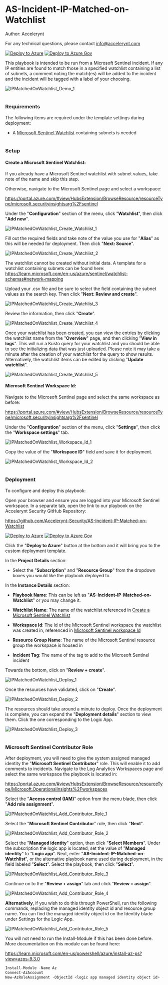 # AS-Incident-IP-Matched-on-Watchlist

Author: Accelerynt

For any technical questions, please contact info@accelerynt.com  

[![Deploy to Azure](https://aka.ms/deploytoazurebutton)](https://portal.azure.com/#create/Microsoft.Template/uri/https%3A%2F%2Fraw.githubusercontent.com%2FAccelerynt-Security%2FAS-Incident-IP-Matched-on-Watchlist%2Fmain%2Fazuredeploy.json)
[![Deploy to Azure Gov](https://aka.ms/deploytoazuregovbutton)](https://portal.azure.us/#create/Microsoft.Template/uri/https%3A%2F%2Fraw.githubusercontent.com%2FAccelerynt-Security%2FAS-Incident-IP-Matched-on-Watchlist%2Fmain%2Fazuredeploy.json)       

This playbook is intended to be run from a Microsoft Sentinel incident. If any IP entities are found to match those in a specified watchlist containing a list of subnets, a comment noting the match(es) will be added to the incident and the incident will be tagged with a label of your choosing.

![IPMatchedOnWatchlist_Demo_1](Images/IPMatchedOnWatchlist_Demo_1.png)
 
                                                                                                                            
#
### Requirements
                                                                                                                                     
The following items are required under the template settings during deployment: 

* A [Microsoft Sentinel Watchlist](https://github.com/Accelerynt-Security/AS-Incident-IP-Matched-on-Watchlist#create-a-microsoft-sentinel-watchlist) containing subnets is needed


# 
### Setup
                                                                                                                                     
#### Create a Microsoft Sentinel Watchlist:

If you already have a Microsoft Sentinel watchlist with subnet values, take note of the name and skip this step. 

Otherwise, navigate to the Microsoft Sentinel page and select a workspace:

https://portal.azure.com/#view/HubsExtension/BrowseResource/resourceType/microsoft.securityinsightsarg%2Fsentinel

Under the "**Configuration**" section of the menu, click "**Watchlist**", then click "**Add new**".

![IPMatchedOnWatchlist_Create_Watchlist_1](Images/IPMatchedOnWatchlist_Create_Watchlist_1.png)

Fill out the required fields and take note of the value you use for "**Alias**" as this will be needed for deployment. Then click "**Next: Source**".

![IPMatchedOnWatchlist_Create_Watchlist_2](Images/IPMatchedOnWatchlist_Create_Watchlist_2.png)

The watchlist cannot be created without initial data. A template for a watchlist containing subnets can be found here: https://learn.microsoft.com/en-us/azure/sentinel/watchlist-schemas#network-mapping

Upload your .csv file and be sure to select the field containing the subnet values as the search key. Then click "**Next: Review and create**".

![IPMatchedOnWatchlist_Create_Watchlist_3](Images/IPMatchedOnWatchlist_Create_Watchlist_3.png)

Review the information, then click "**Create**".

![IPMatchedOnWatchlist_Create_Watchlist_4](Images/IPMatchedOnWatchlist_Create_Watchlist_4.png)

Once your watchlist has been created, you can view the entries by clicking the watchlist name from the "**Overview**" page, and then clicking "**View in logs**". This will run a Kusto query for your watchlist and you should be able to see the initializing data that was just uploaded. Please note it may take a minute after the creation of your watchlist for the query to show results. Alternatively, the watchlist items can be edited by clicking "**Update watchlist**".

![IPMatchedOnWatchlist_Create_Watchlist_5](Images/IPMatchedOnWatchlist_Create_Watchlist_5.png)


#### Microsoft Sentinel Workspace Id:

Navigate to the Microsoft Sentinel page and select the same workspace as before:

https://portal.azure.com/#view/HubsExtension/BrowseResource/resourceType/microsoft.securityinsightsarg%2Fsentinel

Under the "**Configuration**" section of the menu, click "**Settings**", then click the "**Workspace settings**" tab.

![IPMatchedOnWatchlist_Workspace_Id_1](Images/IPMatchedOnWatchlist_Workspace_Id_1.png)

Copy the value of the "**Workspace ID**" field and save it for deployment.

![IPMatchedOnWatchlist_Workspace_Id_2](Images/IPMatchedOnWatchlist_Workspace_Id_2.png)


#
### Deployment                                                                                                         
                                                                                                        
To configure and deploy this playbook:
 
Open your browser and ensure you are logged into your Microsoft Sentinel workspace. In a separate tab, open the link to our playbook on the Accelerynt Security GitHub Repository:

https://github.com/Accelerynt-Security/AS-Incident-IP-Matched-on-Watchlist

[![Deploy to Azure](https://aka.ms/deploytoazurebutton)](https://portal.azure.com/#create/Microsoft.Template/uri/https%3A%2F%2Fraw.githubusercontent.com%2FAccelerynt-Security%2FAS-Incident-IP-Matched-on-Watchlist%2Fmain%2Fazuredeploy.json)
[![Deploy to Azure Gov](https://aka.ms/deploytoazuregovbutton)](https://portal.azure.us/#create/Microsoft.Template/uri/https%3A%2F%2Fraw.githubusercontent.com%2FAccelerynt-Security%2FAS-Incident-IP-Matched-on-Watchlist%2Fmain%2Fazuredeploy.json)                                             

Click the "**Deploy to Azure**" button at the bottom and it will bring you to the custom deployment template.

In the **Project Details** section:

* Select the "**Subscription**" and "**Resource Group**" from the dropdown boxes you would like the playbook deployed to.  

In the **Instance Details** section:   

* **Playbook Name**: This can be left as "**AS-Incident-IP-Matched-on-Watchlist**" or you may change it.  

* **Watchlist Name**: The name of the watchlist referenced in [Create a Microsoft Sentinel Watchlist](https://github.com/Accelerynt-Security/AS-Import-AD-Group-Users-to-MS-Watchlist#create-a-microsoft-sentinel-watchlist)

* **Workspace Id**: The Id of the Microsoft Sentinel workspace the watchlist was created in, referenced in [Microsoft Sentinel workspace Id](https://github.com/Accelerynt-Security/AS-Import-AD-Group-Users-to-MS-Watchlist#microsoft-sentinel-workspace-id)

* **Resource Group Name**: The name of the Microsoft Sentinel resource group the workspace is housed in

* **Incident Tag**: The name of the tag to add to the Microsoft Sentinel incident

Towards the bottom, click on "**Review + create**". 

![IPMatchedOnWatchlist_Deploy_1](Images/IPMatchedOnWatchlist_Deploy_1.png)

Once the resources have validated, click on "**Create**".

![IPMatchedOnWatchlist_Deploy_2](Images/IPMatchedOnWatchlist_Deploy_2.png)

The resources should take around a minute to deploy. Once the deployment is complete, you can expand the "**Deployment details**" section to view them.
Click the one corresponding to the Logic App.

![IPMatchedOnWatchlist_Deploy_3](Images/IPMatchedOnWatchlist_Deploy_3.png)

#
### Microsoft Sentinel Contributor Role

After deployment, you will need to give the system assigned managed identity the "**Microsoft Sentinel Contributor**" role. This will enable it to add comments to incidents. Navigate to the Log Analytics Workspaces page and select the same workspace the playbook is located in:

https://portal.azure.com/#view/HubsExtension/BrowseResource/resourceType/Microsoft.OperationalInsights%2Fworkspaces

Select the "**Access control (IAM)**" option from the menu blade, then click "**Add role assignment**".

![IPMatchedOnWatchlist_Add_Contributor_Role_1](Images/IPMatchedOnWatchlist_Add_Contributor_Role_1.png)

Select the "**Microsoft Sentinel Contributor**" role, then click "**Next**".

![IPMatchedOnWatchlist_Add_Contributor_Role_2](Images/IPMatchedOnWatchlist_Add_Contributor_Role_2.png)

Select the "**Managed identity**" option, then click "**Select Members**". Under the subscription the logic app is located, set the value of "**Managed identity**" to "**Logic app**". Next, enter "**AS-Incident-IP-Matched-on-Watchlist**", or the alternative playbook name used during deployment, in the field labeled "**Select**". Select the playbook, then click "**Select**".

![IPMatchedOnWatchlist_Add_Contributor_Role_3](Images/IPMatchedOnWatchlist_Add_Contributor_Role_3.png)

Continue on to the "**Review + assign**" tab and click "**Review + assign**".

![IPMatchedOnWatchlist_Add_Contributor_Role_4](Images/IPMatchedOnWatchlist_Add_Contributor_Role_4.png)


**Alternatively**, if you wish to do this through PowerShell, run the following commands, replacing the managed identity object id and resource group name. You can find the managed identity object id on the Identity blade under Settings for the Logic App.

![IPMatchedOnWatchlist_Add_Contributor_Role_5](Images/IPMatchedOnWatchlist_Add_Contributor_Role_5.png)

You will not need to run the Install-Module if this has been done before. More documentation on this module can be found here:

https://learn.microsoft.com/en-us/powershell/azure/install-az-ps?view=azps-9.3.0

```powershell
Install-Module -Name Az
Connect-AzAccount
New-AzRoleAssignment -ObjectId <logic app managed identity object id> -RoleDefinitionName "Microsoft Sentinel Contributor" -ResourceGroupName "<logic app resource group name>"
```
